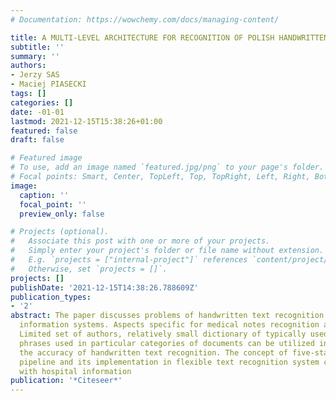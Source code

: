 ```yaml
---
# Documentation: https://wowchemy.com/docs/managing-content/

title: A MULTI-LEVEL ARCHITECTURE FOR RECOGNITION OF POLISH HANDWRITTEN MEDICAL TEXTS
subtitle: ''
summary: ''
authors:
- Jerzy SAS
- Maciej PIASECKI
tags: []
categories: []
date: -01-01
lastmod: 2021-12-15T15:38:26+01:00
featured: false
draft: false

# Featured image
# To use, add an image named `featured.jpg/png` to your page's folder.
# Focal points: Smart, Center, TopLeft, Top, TopRight, Left, Right, BottomLeft, Bottom, BottomRight.
image:
  caption: ''
  focal_point: ''
  preview_only: false

# Projects (optional).
#   Associate this post with one or more of your projects.
#   Simply enter your project's folder or file name without extension.
#   E.g. `projects = ["internal-project"]` references `content/project/deep-learning/index.md`.
#   Otherwise, set `projects = []`.
projects: []
publishDate: '2021-12-15T14:38:26.788609Z'
publication_types:
- '2'
abstract: The paper discusses problems of handwritten text recognition in medical
  information systems. Aspects specific for medical notes recognition are considered.
  Limited set of authors, relatively small dictionary of typically used words, characteristic
  phrases used in particular categories of documents can be utilized in order to increase
  the accuracy of handwritten text recognition. The concept of five-stage recognition
  pipeline and its implementation in flexible text recognition system cooperating
  with hospital information
publication: '*Citeseer*'
---
```

